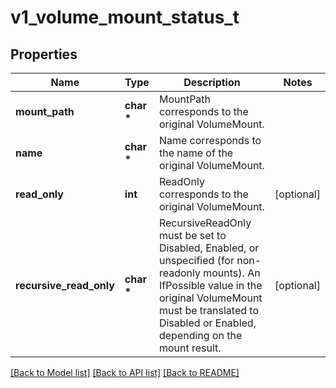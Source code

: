 # v1_volume_mount_status_t

## Properties
Name | Type | Description | Notes
------------ | ------------- | ------------- | -------------
**mount_path** | **char \*** | MountPath corresponds to the original VolumeMount. | 
**name** | **char \*** | Name corresponds to the name of the original VolumeMount. | 
**read_only** | **int** | ReadOnly corresponds to the original VolumeMount. | [optional] 
**recursive_read_only** | **char \*** | RecursiveReadOnly must be set to Disabled, Enabled, or unspecified (for non-readonly mounts). An IfPossible value in the original VolumeMount must be translated to Disabled or Enabled, depending on the mount result. | [optional] 

[[Back to Model list]](../README.md#documentation-for-models) [[Back to API list]](../README.md#documentation-for-api-endpoints) [[Back to README]](../README.md)


